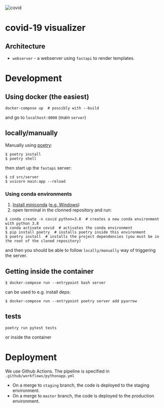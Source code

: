 ![covid](https://github.com/epidemics/covid/workflows/covid/badge.svg)

# covid-19 visualizer

## Architecture
* `webserver` - a webserver using `fastapi` to render templates.


# Development
## Using docker (the easiest)
```
docker-compose up  # possibly with --build
```
and go to `localhost:8000` (main `server`)

## locally/manually
Manually using [poetry](https://python-poetry.org/docs/#installation):
```
$ poetry install
$ poetry shell
```

then start up the `fastapi` server:
```
$ cd src/server
$ uvicorn main:app --reload
```

### Using conda environments
1. [Install miniconda](https://conda.io/projects/conda/en/latest/user-guide/install/index.html#) ([e.g. Windows](https://conda.io/projects/conda/en/latest/user-guide/install/windows.html))
2. open terminal in the clonned repository and run:
```
$ conda create -n covid python=3.8  # creates a new conda environment with python 3.8
$ conda activate covid  # activates the conda environment
$ pip install poetry  # installs poetry inside this environment
$ poetry install  # installs the project dependencies (you must be in the root of the cloned repository)
```
and then you should be able to follow `locally/manually` way of triggering the server.

## Getting inside the container
```
$ docker-compose run --entrypoint bash server
```

can be used to e.g. install deps:
```
$ docker-compose run --entrypoint poetry server add pyarrow
```

## tests
```
poetry run pytest tests
```
or inside the container

# Deployment
We use Github Actions. The pipeline is specified in `.github/workflows/pythonapp.yml`

* On a merge to `staging` branch, the code is deployed to the staging environment.
* On a merge to `master` branch, the code is deployed to the production environment.
